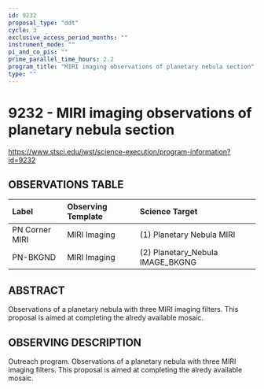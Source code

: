 ```yaml
---
id: 9232
proposal_type: "ddt"
cycle: 3
exclusive_access_period_months: ""
instrument_mode: ""
pi_and_co_pis: ""
prime_parallel_time_hours: 2.2
program_title: "MIRI imaging observations of planetary nebula section"
type: ""
---
```

# 9232 - MIRI imaging observations of planetary nebula section
https://www.stsci.edu/jwst/science-execution/program-information?id=9232
## OBSERVATIONS TABLE
| Label           | Observing Template | Science Target                       |
| :-------------- | :----------------- | :----------------------------------- |
| PN Corner MIRI  | MIRI Imaging       | (1) Planetary Nebula MIRI            |
| PN-BKGND        | MIRI Imaging       | (2) Planetary_Nebula IMAGE_BKGNG     |

## ABSTRACT

Observations of a planetary nebula with three MIRI imaging filters. This proposal is aimed at completing the alredy available mosaic.

## OBSERVING DESCRIPTION

Outreach program. Observations of a planetary nebula with three MIRI imaging filters. This proposal is aimed at completing the alredy available mosaic.